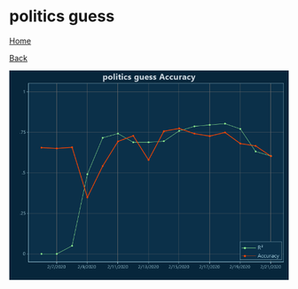 # politics guess

[Home](../index.md)

[Back](politics.md)

![guess R²](../images/politics_guess_Accuracy.png "guess R²")

